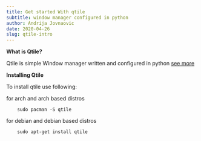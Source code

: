 ```yaml
---
title: Get started With qtile
subtitle: window manager configured in python
author: Andrija Jovnaovic
date: 2020-04-26
slug: qtile-intro
---
```


__What is Qtile?__

Qtile is simple Window manager written and configured in python [see more](https://qtile.org)

__Installing Qtile__

To install qtile use following:

for arch and arch based distros

```
    sudo pacman -S qtile
```

for debian and debian based distros

```
    sudo apt-get install qtile
```
